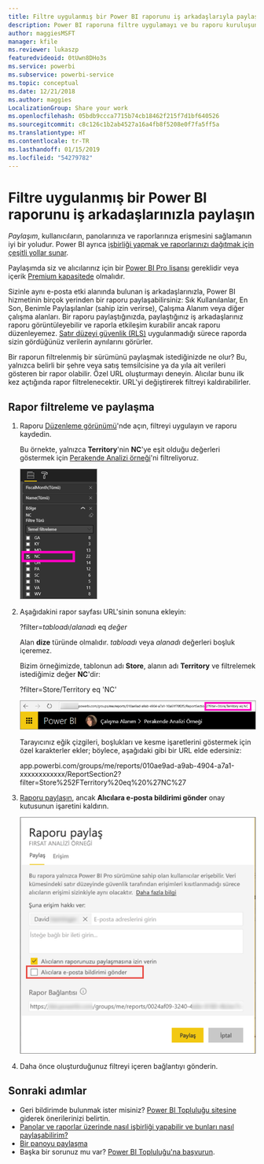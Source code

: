 ```yaml
---
title: Filtre uygulanmış bir Power BI raporunu iş arkadaşlarıyla paylaşma
description: Power BI raporuna filtre uygulamayı ve bu raporu kuruluşunuzdaki iş arkadaşlarınızla paylaşmayı öğrenin.
author: maggiesMSFT
manager: kfile
ms.reviewer: lukaszp
featuredvideoid: 0tUwn8DHo3s
ms.service: powerbi
ms.subservice: powerbi-service
ms.topic: conceptual
ms.date: 12/21/2018
ms.author: maggies
LocalizationGroup: Share your work
ms.openlocfilehash: 05bdb9ccca7715b74cb18462f215f7d1bf640526
ms.sourcegitcommit: c8c126c1b2ab4527a16a4fb8f5208e0f7fa5ff5a
ms.translationtype: HT
ms.contentlocale: tr-TR
ms.lasthandoff: 01/15/2019
ms.locfileid: "54279782"
---
```

# <a name="share-a-filtered-power-bi-report-with-your-coworkers"></a>Filtre uygulanmış bir Power BI raporunu iş arkadaşlarınızla paylaşın
*Paylaşım*, kullanıcıların, panolarınıza ve raporlarınıza erişmesini sağlamanın iyi bir yoludur. Power BI ayrıca [işbirliği yapmak ve raporlarınızı dağıtmak için çeşitli yollar sunar](service-how-to-collaborate-distribute-dashboards-reports.md).

Paylaşımda siz ve alıcılarınız için bir [Power BI Pro lisansı](service-features-license-type.md) gereklidir veya içerik [Premium kapasitede](service-premium.md) olmalıdır. 

Sizinle aynı e-posta etki alanında bulunan iş arkadaşlarınızla, Power BI hizmetinin birçok yerinden bir raporu paylaşabilirsiniz: Sık Kullanılanlar, En Son, Benimle Paylaşılanlar (sahip izin verirse), Çalışma Alanım veya diğer çalışma alanları. Bir raporu paylaştığınızda, paylaştığınız iş arkadaşlarınız raporu görüntüleyebilir ve raporla etkileşim kurabilir ancak raporu düzenleyemez. [Satır düzeyi güvenlik (RLS)](service-admin-rls.md) uygulanmadığı sürece raporda sizin gördüğünüz verilerin aynılarını görürler. 

Bir raporun filtrelenmiş bir sürümünü paylaşmak istediğinizde ne olur? Bu, yalnızca belirli bir şehre veya satış temsilcisine ya da yıla ait verileri gösteren bir rapor olabilir. Özel URL oluşturmayı deneyin. Alıcılar bunu ilk kez açtığında rapor filtrelenecektir. URL'yi değiştirerek filtreyi kaldırabilirler.

## <a name="filter-and-share-a-report"></a>Rapor filtreleme ve paylaşma

1. Raporu [Düzenleme görünümü](consumer/end-user-reading-view.md)'nde açın, filtreyi uygulayın ve raporu kaydedin.
   
   Bu örnekte, yalnızca **Territory**'nin **NC**'ye eşit olduğu değerleri göstermek için [Perakende Analizi örneği](sample-tutorial-connect-to-the-samples.md)'ni filtreliyoruz.
   
   ![Rapor filtresi bölmesi](media/service-share-reports/power-bi-filter-report2.png)
2. Aşağıdakini rapor sayfası URL'sinin sonuna ekleyin:
   
   ?filter=*tabloadı*/*alanadı* eq *değer*
   
    Alan **dize** türünde olmalıdır. *tabloadı* veya *alanadı* değerleri boşluk içeremez.
   
   Bizim örneğimizde, tablonun adı **Store**, alanın adı **Territory** ve filtrelemek istediğimiz değer **NC**'dir:
   
    ?filter=Store/Territory eq 'NC'
   
   ![Filtrelenmiş rapor URL'si](media/service-share-reports/power-bi-filter-url3.png)
   
   Tarayıcınız eğik çizgileri, boşlukları ve kesme işaretlerini göstermek için özel karakterler ekler; böylece, aşağıdaki gibi bir URL elde edersiniz:
   
   app.powerbi.com/groups/me/reports/010ae9ad-a9ab-4904-a7a1-xxxxxxxxxxxx/ReportSection2?filter=Store%252FTerritory%20eq%20%27NC%27

3. [Raporu paylaşın](service-share-dashboards.md), ancak **Alıcılara e-posta bildirimi gönder** onay kutusunun işaretini kaldırın. 

    ![Raporu paylaş iletişim kutusu](media/service-share-reports/power-bi-share-report-dialog.png)

4. Daha önce oluşturduğunuz filtreyi içeren bağlantıyı gönderin.

## <a name="next-steps"></a>Sonraki adımlar
* Geri bildirimde bulunmak ister misiniz? [Power BI Topluluğu sitesine](https://community.powerbi.com/) giderek önerilerinizi belirtin.
* [Panolar ve raporlar üzerinde nasıl işbirliği yapabilir ve bunları nasıl paylaşabilirim?](service-how-to-collaborate-distribute-dashboards-reports.md)
* [Bir panoyu paylaşma](service-share-dashboards.md)
* Başka bir sorunuz mu var? [Power BI Topluluğu'na başvurun](http://community.powerbi.com/).

